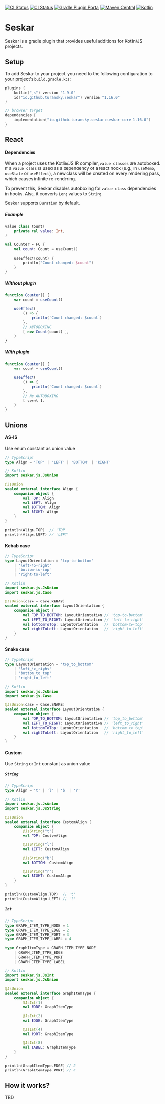 [![CI Status](https://github.com/turansky/seskar/workflows/CI/badge.svg)](https://github.com/turansky/seskar/actions)
[![CI Status](https://github.com/turansky/seskar/workflows/gradle%20plugin/badge.svg)](https://github.com/turansky/seskar/actions)
[![Gradle Plugin Portal](https://img.shields.io/gradle-plugin-portal/v/io.github.turansky.seskar?logo=gradle)](https://plugins.gradle.org/plugin/io.github.turansky.seskar)
[![Maven Central](https://img.shields.io/maven-central/v/io.github.turansky.seskar/seskar-core?logo=apache-maven)](https://mvnrepository.com/artifact/io.github.turansky.seskar/seskar-core)
[![Kotlin](https://img.shields.io/badge/kotlin-1.9.0-blue.svg?logo=kotlin)](http://kotlinlang.org)

# Seskar

Seskar is a gradle plugin that provides useful additions for Kotlin/JS projects. 

## Setup

To add Seskar to your project, you need to the following configuration to your project's `build.gradle.kts`:

```kotlin
plugins {
    kotlin("js") version "1.9.0"
    id("io.github.turansky.seskar") version "1.16.0"
}

// browser target
dependencies {
    implementation("io.github.turansky.seskar:seskar-core:1.16.0")
}
```

## React

#### Dependencies

When a project uses the Kotlin/JS IR compiler, `value classes` are autoboxed. If a `value class` is used as a dependency
of a react hook (e.g., in `useMemo`, `useState` or `useEffect`), a new class will be created on every rendering pass,
which causes infinite re-rendering.

To prevent this, Seskar disables autoboxing for `value class` dependencies in hooks.
Also, it converts `Long` values to `String`.

Seskar supports `Duration` by default.

##### Example

```kotlin
value class Count(
    private val value: Int,
)

val Counter = FC {
    val count: Count = useCount()
    
    useEffect(count) {
        println("Count changed: $count")
    }
}
```

##### Without plugin

```javascript
function Counter() { 
    var count = useCount()
    
    useEffect(
        () => {
            println(`Count changed: $count`)
        },
        // AUTOBOXING
        [ new Count(count) ],
    )
}
```

##### With plugin

```javascript
function Counter() { 
    var count = useCount()
    
    useEffect(
        () => {
            println(`Count changed: $count`)
        },
        // NO AUTOBOXING
        [ count ],
    )
}
```

## Unions

#### AS-IS

Use enum constant as union value

```typescript
// TypeScript
type Align = 'TOP' | 'LEFT' | 'BOTTOM' | 'RIGHT'
```

```kotlin
// Kotlin
import seskar.js.JsUnion

@JsUnion
sealed external interface Align {
    companion object {
        val TOP: Align
        val LEFT: Align
        val BOTTOM: Align
        val RIGHT: Align
    }
}

println(Align.TOP)  // 'TOP'
println(Align.LEFT) // 'LEFT'
```

#### Kebab case

```typescript
// TypeScript
type LayoutOrientation = 'top-to-bottom' 
    | 'left-to-right'
    | 'bottom-to-top'
    | 'right-to-left'
```

```kotlin
// Kotlin
import seskar.js.JsUnion
import seskar.js.Case

@JsUnion(case = Case.KEBAB)
sealed external interface LayoutOrientation {
    companion object {
        val TOP_TO_BOTTOM: LayoutOrientation // 'top-to-bottom'
        val LEFT_TO_RIGHT: LayoutOrientation // 'left-to-right'
        val bottomToTop: LayoutOrientation   // 'bottom-to-top'
        val rightToLeft: LayoutOrientation   // 'right-to-left'
    }
}
```

#### Snake case

```typescript
// TypeScript
type LayoutOrientation = 'top_to_bottom' 
    | 'left_to_right'
    | 'bottom_to_top'
    | 'right_to_left'
```

```kotlin
// Kotlin
import seskar.js.JsUnion
import seskar.js.Case

@JsUnion(case = Case.SNAKE)
sealed external interface LayoutOrientation {
    companion object {
        val TOP_TO_BOTTOM: LayoutOrientation // 'top_to_bottom'
        val LEFT_TO_RIGHT: LayoutOrientation // 'left_to_right'
        val bottomToTop: LayoutOrientation   // 'bottom_to_top'
        val rightToLeft: LayoutOrientation   // 'right_to_left'
    }
}
```

#### Custom

Use `String` or `Int` constant as union value

##### `String`

```typescript
// TypeScript
type Align = 't' | 'l' | 'b' | 'r'
```

```kotlin
// Kotlin
import seskar.js.JsUnion
import seskar.js.JsString

@JsUnion
sealed external interface CustomAlign {
    companion object {
        @JsString("t")
        val TOP: CustomAlign

        @JsString("l")
        val LEFT: CustomAlign

        @JsString("b")
        val BOTTOM: CustomAlign

        @JsString("r")
        val RIGHT: CustomAlign
    }
}

println(CustomAlign.TOP)  // 't'
println(CustomAlign.LEFT) // 'l'
```

##### `Int`

```typescript
// TypeScript
type GRAPH_ITEM_TYPE_NODE = 1
type GRAPH_ITEM_TYPE_EDGE = 2
type GRAPH_ITEM_TYPE_PORT = 3
type GRAPH_ITEM_TYPE_LABEL = 4

type GraphItemType = GRAPH_ITEM_TYPE_NODE
    | GRAPH_ITEM_TYPE_EDGE
    | GRAPH_ITEM_TYPE_PORT
    | GRAPH_ITEM_TYPE_LABEL
```

```kotlin
// Kotlin
import seskar.js.JsInt
import seskar.js.JsUnion

@JsUnion
sealed external interface GraphItemType {
    companion object {
        @JsInt(1)
        val NODE: GraphItemType

        @JsInt(2)
        val EDGE: GraphItemType

        @JsInt(4)
        val PORT: GraphItemType

        @JsInt(8)
        val LABEL: GraphItemType
    }
}

println(GraphItemType.EDGE) // 2
println(GraphItemType.PORT) // 4
```

## How it works?

TBD
